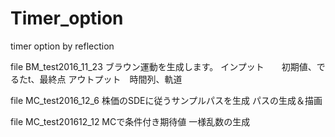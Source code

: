 # Timer_option
timer option by reflection


file BM_test2016_11_23 
	ブラウン運動を生成します。 
		インプット　　初期値、でるたt、最終点
		アウトプット　時間列、軌道

file MC_test2016_12_6
株価のSDEに従うサンプルパスを生成
パスの生成＆描画

file MC_test201612_12
MCで条件付き期待値
一様乱数の生成